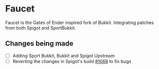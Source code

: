 Faucet
===========

Faucet is the Gates of Ender inspired fork of Bukkit. Integrating patches from both Spigot and SportBukkit. 




Changes being made
-----------
 - [ ] Adding Sport Bukkit, Bukkit and Spigot Upstream
 - [ ] Reverting the changes in Spigot's build [#1068](http://ci.md-5.net/job/Spigot/1068/changes) to fix bugs

